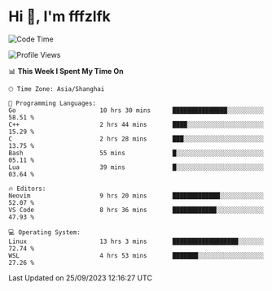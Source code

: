 # Hi 👋, I'm fffzlfk

<!--START_SECTION:waka-->
![Code Time](http://img.shields.io/badge/Code%20Time-445%20hrs%209%20mins-blue)

![Profile Views](http://img.shields.io/badge/Profile%20Views-0-blue)

📊 **This Week I Spent My Time On** 

```text
🕑︎ Time Zone: Asia/Shanghai

💬 Programming Languages: 
Go                       10 hrs 30 mins      ███████████████░░░░░░░░░░   58.51 % 
C++                      2 hrs 44 mins       ████░░░░░░░░░░░░░░░░░░░░░   15.29 % 
C                        2 hrs 28 mins       ███░░░░░░░░░░░░░░░░░░░░░░   13.75 % 
Bash                     55 mins             █░░░░░░░░░░░░░░░░░░░░░░░░   05.11 % 
Lua                      39 mins             █░░░░░░░░░░░░░░░░░░░░░░░░   03.64 % 

🔥 Editors: 
Neovim                   9 hrs 20 mins       █████████████░░░░░░░░░░░░   52.07 % 
VS Code                  8 hrs 36 mins       ████████████░░░░░░░░░░░░░   47.93 % 

💻 Operating System: 
Linux                    13 hrs 3 mins       ██████████████████░░░░░░░   72.74 % 
WSL                      4 hrs 53 mins       ███████░░░░░░░░░░░░░░░░░░   27.26 % 
```


 Last Updated on 25/09/2023 12:16:27 UTC
<!--END_SECTION:waka-->
